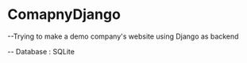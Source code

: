 # ComapnyDjango

--Trying to make a demo company's website using Django as backend

-- Database : SQLite
